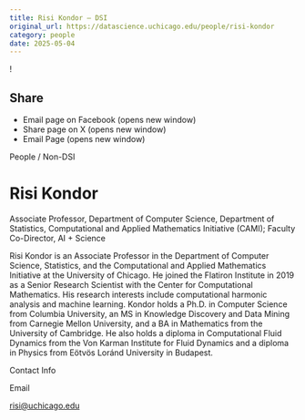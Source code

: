 ```yaml
---
title: Risi Kondor – DSI
original_url: https://datascience.uchicago.edu/people/risi-kondor
category: people
date: 2025-05-04
---
```


<!-- Table-like structure detected -->

!

## Share

* Email page on Facebook (opens new window)
* Share page on X (opens new window)
* Email Page (opens new window)

<!-- Table-like structure detected -->

People / Non-DSI

# Risi Kondor

Associate Professor, Department of Computer Science, Department of Statistics, Computational and Applied Mathematics Initiative (CAMI); Faculty Co-Director, AI + Science

Risi Kondor is an Associate Professor in the Department of Computer Science, Statistics, and the Computational and Applied Mathematics Initiative at the University of Chicago. He joined the Flatiron Institute in 2019 as a Senior Research Scientist with the Center for Computational Mathematics. His research interests include computational harmonic analysis and machine learning. Kondor holds a Ph.D. in Computer Science from Columbia University, an MS in Knowledge Discovery and Data Mining from Carnegie Mellon University, and a BA in Mathematics from the University of Cambridge. He also holds a diploma in Computational Fluid Dynamics from the Von Karman Institute for Fluid Dynamics and a diploma in Physics from Eötvös Loránd University in Budapest.

Contact Info

Email

[risi@uchicago.edu](mailto:risi@uchicago.edu)